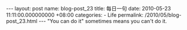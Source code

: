 --- layout: post name: blog-post\_23 title: 每日一句 date: 2010-05-23 11:11:00.000000000 +08:00 categories: - Life permalink: /2010/05/blog-post\_23.html --- "You can do it" sometimes means you can't do it.
